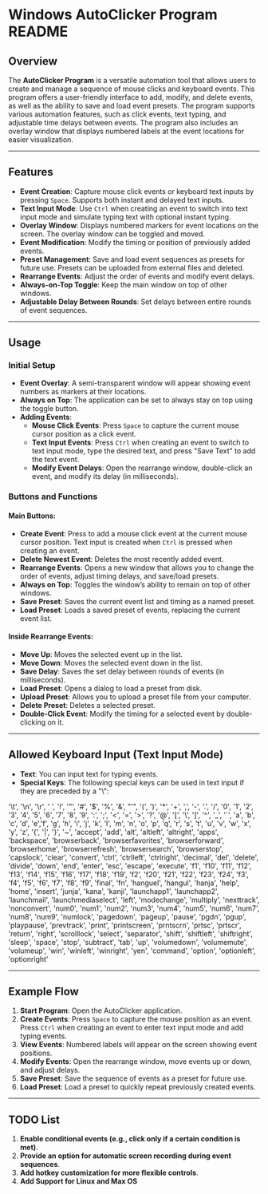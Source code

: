 # Windows AutoClicker Program README

## Overview

The **AutoClicker Program** is a versatile automation tool that allows users to create and manage a sequence of mouse clicks and keyboard events. This program offers a user-friendly interface to add, modify, and delete events, as well as the ability to save and load event presets. The program supports various automation features, such as click events, text typing, and adjustable time delays between events. The program also includes an overlay window that displays numbered labels at the event locations for easier visualization.

---

## Features

- **Event Creation**: Capture mouse click events or keyboard text inputs by pressing `Space`. Supports both instant and delayed text inputs.
- **Text Input Mode**: Use `Ctrl` when creating an event to switch into text input mode and simulate typing text with optional instant typing.
- **Overlay Window**: Displays numbered markers for event locations on the screen. The overlay window can be toggled and moved.
- **Event Modification**: Modify the timing or position of previously added events.
- **Preset Management**: Save and load event sequences as presets for future use. Presets can be uploaded from external files and deleted.
- **Rearrange Events**: Adjust the order of events and modify event delays.
- **Always-on-Top Toggle**: Keep the main window on top of other windows.
- **Adjustable Delay Between Rounds**: Set delays between entire rounds of event sequences.

---

## Usage

### Initial Setup
- **Event Overlay**: A semi-transparent window will appear showing event numbers as markers at their locations.
- **Always on Top**: The application can be set to always stay on top using the toggle button.
- **Adding Events**:  
  - **Mouse Click Events**: Press `Space` to capture the current mouse cursor position as a click event.  
  - **Text Input Events**: Press `Ctrl` when creating an event to switch to text input mode, type the desired text, and press "Save Text" to add the text event.  
  - **Modify Event Delays**: Open the rearrange window, double-click an event, and modify its delay (in milliseconds).

### Buttons and Functions

#### Main Buttons:
- **Create Event**: Press to add a mouse click event at the current mouse cursor position. Text input is created when `Ctrl` is pressed when creating an event.
- **Delete Newest Event**: Deletes the most recently added event.
- **Rearrange Events**: Opens a new window that allows you to change the order of events, adjust timing delays, and save/load presets.
- **Always on Top**: Toggles the window’s ability to remain on top of other windows.
- **Save Preset**: Saves the current event list and timing as a named preset.
- **Load Preset**: Loads a saved preset of events, replacing the current event list.

#### Inside Rearrange Events:
- **Move Up**: Moves the selected event up in the list.
- **Move Down**: Moves the selected event down in the list.
- **Save Delay**: Saves the set delay between rounds of events (in milliseconds).
- **Load Preset**: Opens a dialog to load a preset from disk.
- **Upload Preset**: Allows you to upload a preset file from your computer.
- **Delete Preset**: Deletes a selected preset.
- **Double-Click Event**: Modify the timing for a selected event by double-clicking on it.
  
---

## Allowed Keyboard Input (Text Input Mode)

- **Text**: You can input text for typing events.
- **Special Keys**: The following special keys can be used in text input if they are preceded by a "\\": 

'\t', '\n', '\r', ' ', '!', '"', '#', '$', '%', '&', "'", '(',
')', '*', '+', ',', '-', '.', '/', '0', '1', '2', '3', '4', '5', '6', '7',
'8', '9', ':', ';', '<', '=', '>', '?', '@', '[', '\\', ']', '^', '_', '`',
'a', 'b', 'c', 'd', 'e','f', 'g', 'h', 'i', 'j', 'k', 'l', 'm', 'n', 'o',
'p', 'q', 'r', 's', 't', 'u', 'v', 'w', 'x', 'y', 'z', '{', '|', '}', '~',
'accept', 'add', 'alt', 'altleft', 'altright', 'apps', 'backspace',
'browserback', 'browserfavorites', 'browserforward', 'browserhome',
'browserrefresh', 'browsersearch', 'browserstop', 'capslock', 'clear',
'convert', 'ctrl', 'ctrlleft', 'ctrlright', 'decimal', 'del', 'delete',
'divide', 'down', 'end', 'enter', 'esc', 'escape', 'execute', 'f1', 'f10',
'f11', 'f12', 'f13', 'f14', 'f15', 'f16', 'f17', 'f18', 'f19', 'f2', 'f20',
'f21', 'f22', 'f23', 'f24', 'f3', 'f4', 'f5', 'f6', 'f7', 'f8', 'f9',
'final', 'fn', 'hanguel', 'hangul', 'hanja', 'help', 'home', 'insert', 'junja',
'kana', 'kanji', 'launchapp1', 'launchapp2', 'launchmail',
'launchmediaselect', 'left', 'modechange', 'multiply', 'nexttrack',
'nonconvert', 'num0', 'num1', 'num2', 'num3', 'num4', 'num5', 'num6',
'num7', 'num8', 'num9', 'numlock', 'pagedown', 'pageup', 'pause', 'pgdn',
'pgup', 'playpause', 'prevtrack', 'print', 'printscreen', 'prntscrn',
'prtsc', 'prtscr', 'return', 'right', 'scrolllock', 'select', 'separator',
'shift', 'shiftleft', 'shiftright', 'sleep', 'space', 'stop', 'subtract', 'tab',
'up', 'volumedown', 'volumemute', 'volumeup', 'win', 'winleft', 'winright', 'yen',
'command', 'option', 'optionleft', 'optionright'

---

## Example Flow

1. **Start Program**: Open the AutoClicker application.
2. **Create Events**: Press `Space` to capture the mouse position as an event. Press `Ctrl` when creating an event to enter text input mode and add typing events.
3. **View Events**: Numbered labels will appear on the screen showing event positions.
4. **Modify Events**: Open the rearrange window, move events up or down, and adjust delays.
5. **Save Preset**: Save the sequence of events as a preset for future use.
6. **Load Preset**: Load a preset to quickly repeat previously created events.

---

## TODO List

1. **Enable conditional events (e.g., click only if a certain condition is met)**.
2. **Provide an option for automatic screen recording during event sequences**.
3. **Add hotkey customization for more flexible controls**.
4. **Add Support for Linux and Max OS**

